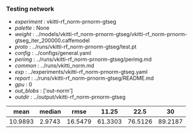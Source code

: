 ### Testing network
- *experiment* : vkitti-rf_norm-prnorm-gtseg
- *palette* : None
- *weight* : ../models/vkitti-rf_norm-prnorm-gtseg/vkitti-rf_norm-prnorm-gtseg_iter_200000.caffemodel
- *proto* : ../runs/vkitti-rf_norm-prnorm-gtseg/test.pt
- *config* : ../configs/general.yaml
- *perimg* : ../runs/vkitti-rf_norm-prnorm-gtseg/perimg.md
- *common* : ../runs/vkitti_norm.md
- *exp* : ../experiments/vkitti-rf_norm-prnorm-gtseg.yaml
- *report* : ../runs/vkitti-rf_norm-prnorm-gtseg/README.md
- *gpu* : 0
- *out_blobs* : ['out-norm']
- *outdir* : ../output/vkitti-rf_norm-prnorm-gtseg

mean | median | rmse | 11.25 | 22.5 | 30
---- | ------ | ---- | ----- | ---- | --
10.9893 | 2.9743 | 16.5479 | 61.3303 | 76.5126 | 89.2187
